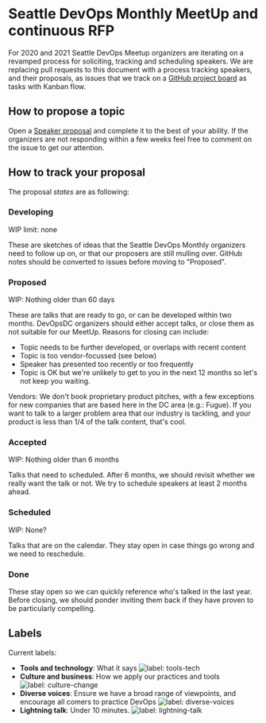 # Seattle DevOps Monthly MeetUp and continuous RFP

For 2020 and 2021 Seattle DevOps Meetup organizers are iterating on a revamped process for soliciting, tracking and scheduling speakers. We are replacing pull requests to this document with a process tracking speakers, and their proposals, as issues that we track on a [GitHub project board](https://github.com/devopsdc/devopsdc/projects/1) as tasks with Kanban flow.

## How to propose a topic

Open a [Speaker proposal](https://github.com/devopsdc/devopsdc/issues/new?template=speaker-proposal-.md) and complete it to the best of your ability. If the organizers are not responding within a few weeks feel free to comment on the issue to get our attention.

## How to track your proposal

The proposal _states_ are as following:

### Developing

WIP limit: none

These are sketches of ideas that the Seattle DevOps Monthly organizers need to follow up on, or that our proposers are still mulling over. GitHub notes should be converted to issues before moving to "Proposed".

### Proposed

WIP: Nothing older than 60 days

These are talks that are ready to go, or can be developed within two months. DevOpsDC organizers should either accept talks, or close them as not suitable for our MeetUp. Reasons for closing can include:

* Topic needs to be further developed, or overlaps with recent content
* Topic is too vendor-focussed (see below)
* Speaker has presented too recently or too frequently
* Topic is OK but we're unlikely to get to you in the next 12 months so let's not keep you waiting.

Vendors: We don't book proprietary product pitches, with a few exceptions for new companies that are based here in the DC area (e.g.: Fugue). If you want to talk to a larger problem area that our industry is tackling, and your product is less than 1/4 of the talk content, that's cool.

### Accepted

WIP: Nothing older than 6 months

Talks that need to scheduled. After 6 months, we should revisit whether we really want the talk or not. We try to schedule speakers at least 2 months ahead.

### Scheduled

WIP: None?

Talks that are on the calendar. They stay open in case things go wrong and we need to reschedule.

### Done

These stay open so we can quickly reference who's talked in the last year. Before closing, we should ponder inviting them back if they have proven to be particularly compelling.

## Labels

Current labels:

* **Tools and technology**: What it says ![label: tools-tech][~tools-tech]
* **Culture and business**: How we apply our practices and tools ![label: culture-change][~culture-change]
* **Diverse voices**: Ensure we have a broad range of viewpoints, and encourage all comers to practice DevOps ![label: diverse-voices][~diverse-voices]
* **Lightning talk**: Under 10 minutes. ![label: lightning-talk][~lightning-talk]

[~culture-change]: https://img.shields.io/badge/-culture%20%26%20change-5511bb.svg
[~tools-tech]: https://img.shields.io/badge/-tools%20%26%20tech-84b6eb.svg
[~diverse-voices]: https://img.shields.io/badge/-diverse%20voices-cc317c.svg
[~lightning-talk]: https://img.shields.io/badge/-lightning%20talk-000000.svg


